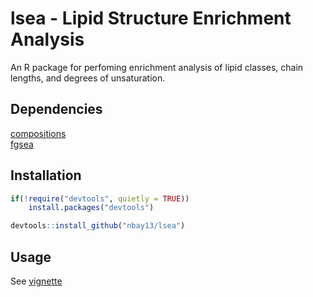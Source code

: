 # lsea - Lipid Structure Enrichment Analysis

An R package for perfoming enrichment analysis of lipid classes, chain lengths, and degrees of unsaturation.

## Dependencies
[compositions](https://cran.r-project.org/web/packages/compositions/index.html) <br />
[fgsea](https://bioconductor.org/packages/release/bioc/html/fgsea.html)

## Installation
```R
if(!require("devtools", quietly = TRUE))
    install.packages("devtools")

devtools::install_github("nbay13/lsea")
```
## Usage
See [vignette](https://nbay13.github.io/lsea/)
